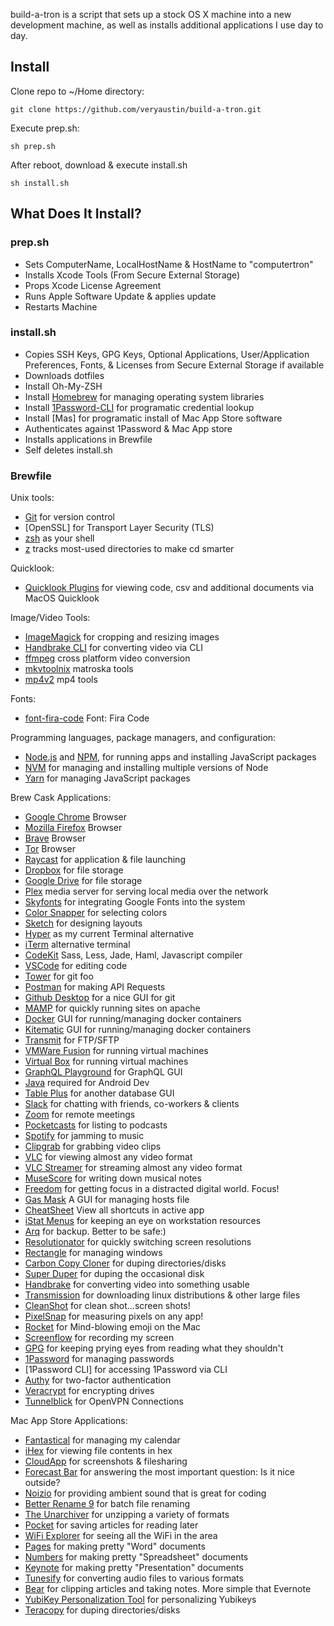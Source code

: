 build-a-tron is a script that sets up a stock OS X machine into a new development machine, as well as installs additional applications I use day to day.

## Install

Clone repo to ~/Home directory:

```
git clone https://github.com/veryaustin/build-a-tron.git
```

Execute prep.sh:

```
sh prep.sh
```

After reboot, download & execute install.sh

```
sh install.sh
```

## What Does It Install?

### prep.sh

* Sets ComputerName, LocalHostName & HostName to "computertron"
* Installs Xcode Tools (From Secure External Storage)
* Props Xcode License Agreement
* Runs Apple Software Update & applies update
* Restarts Machine

### install.sh

* Copies SSH Keys, GPG Keys, Optional Applications, User/Application Preferences, Fonts, & Licenses from Secure External Storage if available
* Downloads dotfiles
* Install Oh-My-ZSH
* Install [Homebrew] for managing operating system libraries
* Install [1Password-CLI] for programatic credential lookup
* Install [Mas] for programatic install of Mac App Store software
* Authenticates against 1Password & Mac App store
* Installs applications in Brewfile
* Self deletes install.sh

### Brewfile

Unix tools:

* [Git] for version control
* [OpenSSL] for Transport Layer Security (TLS)
* [zsh] as your shell
* [z] tracks most-used directories to make cd smarter


Quicklook:

* [Quicklook Plugins] for viewing code, csv and additional documents via MacOS Quicklook

Image/Video Tools:

* [ImageMagick] for cropping and resizing images
* [Handbrake CLI] for converting video via CLI
* [ffmpeg] cross platform video conversion
* [mkvtoolnix] matroska tools
* [mp4v2] mp4 tools

Fonts:

* [font-fira-code] Font: Fira Code

Programming languages, package managers, and configuration:

* [Node.js] and [NPM], for running apps and installing JavaScript packages
* [NVM] for managing and installing multiple versions of Node
* [Yarn] for managing JavaScript packages

Brew Cask Applications:

* [Google Chrome] Browser
* [Mozilla Firefox] Browser
* [Brave] Browser
* [Tor] Browser
* [Raycast] for application & file launching
* [Dropbox] for file storage
* [Google Drive] for file storage
* [Plex] media server for serving local media over the network
* [Skyfonts] for integrating Google Fonts into the system
* [Color Snapper] for selecting colors
* [Sketch] for designing layouts
* [Hyper] as my current Terminal alternative
* [iTerm] alternative terminal
* [CodeKit] Sass, Less, Jade, Haml, Javascript compiler
* [VSCode] for editing code
* [Tower] for git foo
* [Postman] for making API Requests
* [Github Desktop] for a nice GUI for git
* [MAMP] for quickly running sites on apache
* [Docker] GUI for running/managing docker containers
* [Kitematic] GUI for running/managing docker containers
* [Transmit] for FTP/SFTP
* [VMWare Fusion] for running virtual machines
* [Virtual Box] for running virtual machines
* [GraphQL Playground] for GraphQL GUI
* [Java] required for Android Dev
* [Table Plus] for another database GUI
* [Slack] for chatting with friends, co-workers & clients
* [Zoom] for remote meetings
* [Pocketcasts] for listing to podcasts
* [Spotify] for jamming to music
* [Clipgrab] for grabbing video clips
* [VLC] for viewing almost any video format
* [VLC Streamer] for streaming almost any video format
* [MuseScore] for writing down musical notes
* [Freedom] for getting focus in a distracted digital world. Focus!
* [Gas Mask] A GUI for managing hosts file
* [CheatSheet] View all shortcuts in active app
* [iStat Menus] for keeping an eye on workstation resources
* [Arq] for backup. Better to be safe:)
* [Resolutionator] for quickly switching screen resolutions
* [Rectangle] for managing windows
* [Carbon Copy Cloner] for duping directories/disks
* [Super Duper] for duping the occasional disk
* [Handbrake] for converting video into something usable
* [Transmission] for downloading linux distributions & other large files
* [CleanShot] for clean shot...screen shots!
* [PixelSnap] for measuring pixels on any app!
* [Rocket] for Mind-blowing emoji on the Mac
* [Screenflow] for recording my screen
* [GPG] for keeping prying eyes from reading what they shouldn't
* [1Password] for managing passwords
* [1Password CLI] for accessing 1Password via CLI
* [Authy] for two-factor authentication
* [Veracrypt] for encrypting drives
* [Tunnelblick] for OpenVPN Connections


Mac App Store Applications:
* [Fantastical] for managing my calendar
* [iHex] for viewing file contents in hex
* [CloudApp] for screenshots & filesharing
* [Forecast Bar] for answering the most important question: Is it nice outside?
* [Noizio] for providing ambient sound that is great for coding
* [Better Rename 9] for batch file renaming
* [The Unarchiver] for unzipping a variety of formats
* [Pocket] for saving articles for reading later
* [WiFi Explorer] for seeing all the WiFi in the area
* [Pages] for making pretty "Word" documents
* [Numbers] for making pretty "Spreadsheet" documents
* [Keynote] for making pretty "Presentation" documents
* [Tunesify] for converting audio files to various formats
* [Bear] for clipping articles and taking notes. More simple that Evernote
* [YubiKey Personalization Tool] for personalizing Yubikeys
* [Teracopy] for duping directories/disks


[Quicklook Plugins]: https://www.quicklookplugins.com/
[homebrew]: http://brew.sh/
[imagemagick]: http://www.imagemagick.org/
[handbrake cli]: https://handbrake.fr/docs/en/latest/cli/cli-options.html
[ffmpeg]: https://www.ffmpeg.org/
[mkvtoolnix]: https://mkvtoolnix.download/
[mp4v2]: https://github.com/pcwalton/mp4v2
[font-fira-code]: https://github.com/tonsky/FiraCode
[node.js]: http://nodejs.org/
[npm]: https://www.npmjs.org/
[postgres]: http://www.postgresql.org/
[git]: https://git-scm.com
[vim]: https://www.vim.org
[yarn]: https://yarnpkg.com/en/
[zsh]: http://www.zsh.org/
[z]: https://github.com/rupa/z
[nvm]: https://github.com/creationix/nvm
[Google Chrome]: https://www.google.com/chrome/
[Mozilla Firefox]: https://www.mozilla.org/en-US/firefox/new/
[Brave]: https://brave.com
[Tor]: https://www.torproject.org/projects/torbrowser.html
[Raycast]: https://raycast.com/
[Dropbox]: http://dropbox.com/
[Google Drive]: https://www.google.com/drive/download/
[Plex]: https://www.plex.tv/
[Skyfonts]: http://skyfonts.com/
[Color Snapper]: http://colorsnapper.com/
[Sketch]: https://www.sketchapp.com/
[Hyper]: https://hyper.is/
[iterm]: https://www.iterm2.com/
[Codekit]: https://incident57.com/codekit/
[VSCode]: https://code.visualstudio.com/
[Tower]: https://www.git-tower.com/
[Postman]: https://www.getpostman.com/
[Github Desktop]: https://desktop.github.com/
[MAMP]: https://www.mamp.info/en/
[Docker]: https://www.docker.com/
[Kitematic]: https://kitematic.com/
[Transmit]: https://panic.com/transmit/
[VMWare fusion]: https://www.vmware.com/products/fusion
[Virtual Box]: https://www.virtualbox.org/wiki/Downloads
[Mou]: http://25.io/mou/
[GraphQL Playground]: https://www.apollographql.com/docs/apollo-server/testing/graphql-playground/
[Java]: https://www.java.com/en/download/
[Table Plus]: https://tableplus.com
[Slack]: https://slack.com/
[Zoom]: https://zoom.us/
[Pocketcasts]: http://www.shiftyjelly.com/pocketcasts/
[Spotify]: http://www.spotify.com/
[OpenEmu]: http://openemu.org/
[ClipGrab]: https://clipgrab.org/
[VLC]: http://www.videolan.org/vlc/index.html
[VLC Streamer]: http://hobbyistsoftware.com/vlcstreamer
[MuseScore]: https://musescore.org
[Freedom]: https://http://freedom.to
[Gas Mask]: https://github.com/2ndalpha/gasmask
[Cheatsheet]: https://www.cheatsheetapp.com/CheatSheet/
[iStat Menus]: https://bjango.com/mac/istatmenus/
[Arq]: https://arqbackup.com
[Resolutionator]: http://manytricks.com/resolutionator/
[Rectangle]: https://rectangleapp.com/
[Carbon Copy Cloner]: https://bombich.com/
[Super Duper]: http://www.shirt-pocket.com/SuperDuper/SuperDuperDescription.html
[Teracopy]: https://www.codesector.com/
[Handbrake]: https://handbrake.fr/
[Transmission]: http://www.transmissionbt.com/
[CleanShot]: https://cleanshot.com
[PixelSnap]: https://getpixelsnap.com/
[Rocket]: https://matthewpalmer.net/rocket/
[Screenflow]: http://www.telestream.net/screenflow/overview.htm
[GPG]: https://gpgtools.org/
[1Password]: https://1password.com/
[1Password-CLI]: https://support.1password.com/command-line/
[Authy]: https://authy.com
[Veracrypt]: https://veracrypt.codeplex.com/
[Tunnelblick]: https://www.tunnelblick.net/
[Fantastical]: https://flexibits.com/fantastical
[iHex]: https://itunes.apple.com/us/app/ihex-hex-editor/id909566003?mt=12
[CloudApp]: https://itunes.apple.com/us/app/cloudapp-capture-share-gifs-videos-screencasts/id417602904?mt=12
[Forecast Bar]: https://itunes.apple.com/us/app/forecast-bar-weather-radar-and-alerts/id982710545?mt=12
[Noizio]: https://itunes.apple.com/us/app/noizio/id928871589?mt=12
[Better Rename 9]: https://itunes.apple.com/us/app/better-rename-9/id414209656?mt=12
[The Unarchiver]: https://itunes.apple.com/us/app/the-unarchiver/id425424353?mt=12
[Pocket]: https://itunes.apple.com/us/app/pocket/id568494494?mt=12
[WiFi Explorer]: https://itunes.apple.com/us/app/wifi-explorer/id494803304?mt=12
[Pages]: https://itunes.apple.com/us/app/pages/id409201541?mt=12
[Numbers]: https://apps.apple.com/us/app/numbers/id409203825?mt=12
[Keynote]: https://apps.apple.com/us/app/keynote/id409183694?mt=12
[Tunesify]: https://itunes.apple.com/us/app/tunesify/id412675054?mt=12
[Bear]: https://itunes.apple.com/us/app/bear-beautiful-writing-app-for-notes-and-prose/id1091189122?mt=12
[Yubikey Personalization Tool]: https://itunes.apple.com/us/app/yubikey-personalization-tool/id638161122?mt=12